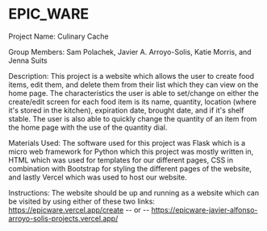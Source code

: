 # EPIC_WARE

Project Name: Culinary Cache

Group Members:
Sam Polachek, Javier A. Arroyo-Solis, Katie Morris, and Jenna Suits

Description:
This project is a website which allows the user to create food items, edit them, and delete them from their list which they can view on the home page. The characteristics the user is able to set/change on either the create/edit screen for each food item is its name, quantity, location (where it's stored in the kitchen), expiration date, brought date, and if it's shelf stable. The user is also able to quickly change the quantity of an item from the home page with the use of the quantity dial.

Materials Used:
The software used for this project was Flask which is a micro web framework for Python which this project was mostly written in, HTML which was used for templates for our different pages, CSS in combination with Bootstrap for styling the different pages of the website, and lastly Vercel which was used to host our website.

Instructions:
The website should be up and running as a website which can be visited by using either of these two links:
https://epicware.vercel.app/create
-- or --
https://epicware-javier-alfonso-arroyo-solis-projects.vercel.app/
